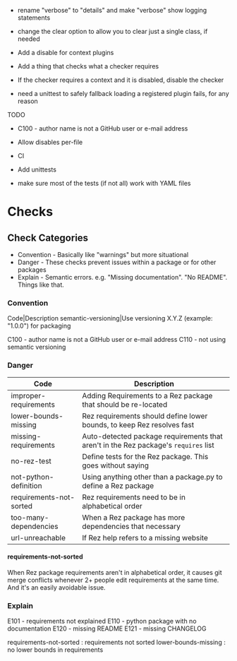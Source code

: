- rename "verbose" to "details" and make "verbose" show logging statements
- change the clear option to allow you to clear just a single class, if needed

- Add a disable for context plugins
- Add a thing that checks what a checker requires
 - If the checker requires a context and it is disabled, disable the checker

- need a unittest to safely fallback loading a registered plugin fails, for any reason

TODO
  - C100 - author name is not a GitHub user or e-mail address

- Allow disables per-file
- CI
- Add unittests
 - make sure most of the tests (if not all) work with YAML files


# Checks

## Check Categories

- Convention - Basically like "warnings" but more situational
- Danger - These checks prevent issues within a package or for other packages
- Explain - Semantic errors. e.g. "Missing documentation". "No README". Things like that.


### Convention


Code|Description
semantic-versioning|Use versioning X.Y.Z (example: "1.0.0") for packaging


C100 - author name is not a GitHub user or e-mail address
C110 - not using semantic versioning


### Danger

|          Code           |                                      Description                                      |
|-------------------------|---------------------------------------------------------------------------------------|
| improper-requirements   | Adding Requirements to a Rez package that should be re-located                        |
| lower-bounds-missing    | Rez requirements should define lower bounds, to keep Rez resolves fast                |
| missing-requirements    | Auto-detected package requirements that aren't in the Rez package's ``requires`` list |
| no-rez-test             | Define tests for the Rez package. This goes without saying                            |
| not-python-definition   | Using anything other than a package.py to define a Rez package                        |
| requirements-not-sorted | Rez requirements need to be in alphabetical order                                     |
| too-many-dependencies   | When a Rez package has more dependencies that necessary                               |
| url-unreachable         | If Rez help refers to a missing website                                               |


#### requirements-not-sorted
When Rez package requirements aren't in alphabetical order, it causes
git merge conflicts whenever 2+ people edit requirements at the same
time. And it's an easily avoidable issue.


### Explain
E101 - requirements not explained
E110 - python package with no documentation
E120 - missing README
E121 - missing CHANGELOG

requirements-not-sorted : requirements not sorted
lower-bounds-missing : no lower bounds in requirements
